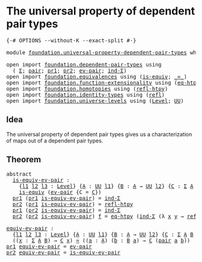 # The universal property of dependent pair types

<pre class="Agda"><a id="59" class="Symbol">{-#</a> <a id="63" class="Keyword">OPTIONS</a> <a id="71" class="Pragma">--without-K</a> <a id="83" class="Pragma">--exact-split</a> <a id="97" class="Symbol">#-}</a>

<a id="102" class="Keyword">module</a> <a id="109" href="foundation.universal-property-dependent-pair-types.html" class="Module">foundation.universal-property-dependent-pair-types</a> <a id="160" class="Keyword">where</a>

<a id="167" class="Keyword">open</a> <a id="172" class="Keyword">import</a> <a id="179" href="foundation.dependent-pair-types.html" class="Module">foundation.dependent-pair-types</a> <a id="211" class="Keyword">using</a>
  <a id="219" class="Symbol">(</a> <a id="221" href="foundation-core.dependent-pair-types.html#502" class="Record">Σ</a><a id="222" class="Symbol">;</a> <a id="224" href="foundation-core.dependent-pair-types.html#575" class="InductiveConstructor">pair</a><a id="228" class="Symbol">;</a> <a id="230" href="foundation-core.dependent-pair-types.html#592" class="Field">pr1</a><a id="233" class="Symbol">;</a> <a id="235" href="foundation-core.dependent-pair-types.html#604" class="Field">pr2</a><a id="238" class="Symbol">;</a> <a id="240" href="foundation-core.dependent-pair-types.html#853" class="Function">ev-pair</a><a id="247" class="Symbol">;</a> <a id="249" href="foundation-core.dependent-pair-types.html#687" class="Function">ind-Σ</a><a id="254" class="Symbol">)</a>
<a id="256" class="Keyword">open</a> <a id="261" class="Keyword">import</a> <a id="268" href="foundation.equivalences.html" class="Module">foundation.equivalences</a> <a id="292" class="Keyword">using</a> <a id="298" class="Symbol">(</a><a id="299" href="foundation-core.equivalences.html#1542" class="Function">is-equiv</a><a id="307" class="Symbol">;</a> <a id="309" href="foundation-core.equivalences.html#1607" class="Function Operator">_≃_</a><a id="312" class="Symbol">)</a>
<a id="314" class="Keyword">open</a> <a id="319" class="Keyword">import</a> <a id="326" href="foundation.function-extensionality.html" class="Module">foundation.function-extensionality</a> <a id="361" class="Keyword">using</a> <a id="367" class="Symbol">(</a><a id="368" href="foundation-core.function-extensionality.html#1464" class="Function">eq-htpy</a><a id="375" class="Symbol">)</a>
<a id="377" class="Keyword">open</a> <a id="382" class="Keyword">import</a> <a id="389" href="foundation.homotopies.html" class="Module">foundation.homotopies</a> <a id="411" class="Keyword">using</a> <a id="417" class="Symbol">(</a><a id="418" href="foundation-core.homotopies.html#710" class="Function">refl-htpy</a><a id="427" class="Symbol">)</a>
<a id="429" class="Keyword">open</a> <a id="434" class="Keyword">import</a> <a id="441" href="foundation.identity-types.html" class="Module">foundation.identity-types</a> <a id="467" class="Keyword">using</a> <a id="473" class="Symbol">(</a><a id="474" href="foundation-core.identity-types.html#1807" class="InductiveConstructor">refl</a><a id="478" class="Symbol">)</a>
<a id="480" class="Keyword">open</a> <a id="485" class="Keyword">import</a> <a id="492" href="foundation.universe-levels.html" class="Module">foundation.universe-levels</a> <a id="519" class="Keyword">using</a> <a id="525" class="Symbol">(</a><a id="526" href="Agda.Primitive.html#597" class="Postulate">Level</a><a id="531" class="Symbol">;</a> <a id="533" href="foundation-core.universe-levels.html#222" class="Primitive">UU</a><a id="535" class="Symbol">)</a>
</pre>
## Idea

The universal property of dependent pair types gives us a characterization of maps out of a dependent pair types.

## Theorem

<pre class="Agda"><a id="686" class="Keyword">abstract</a>
  <a id="is-equiv-ev-pair"></a><a id="697" href="foundation.universal-property-dependent-pair-types.html#697" class="Function">is-equiv-ev-pair</a> <a id="714" class="Symbol">:</a>
    <a id="720" class="Symbol">{</a><a id="721" href="foundation.universal-property-dependent-pair-types.html#721" class="Bound">l1</a> <a id="724" href="foundation.universal-property-dependent-pair-types.html#724" class="Bound">l2</a> <a id="727" href="foundation.universal-property-dependent-pair-types.html#727" class="Bound">l3</a> <a id="730" class="Symbol">:</a> <a id="732" href="Agda.Primitive.html#597" class="Postulate">Level</a><a id="737" class="Symbol">}</a> <a id="739" class="Symbol">{</a><a id="740" href="foundation.universal-property-dependent-pair-types.html#740" class="Bound">A</a> <a id="742" class="Symbol">:</a> <a id="744" href="foundation-core.universe-levels.html#222" class="Primitive">UU</a> <a id="747" href="foundation.universal-property-dependent-pair-types.html#721" class="Bound">l1</a><a id="749" class="Symbol">}</a> <a id="751" class="Symbol">{</a><a id="752" href="foundation.universal-property-dependent-pair-types.html#752" class="Bound">B</a> <a id="754" class="Symbol">:</a> <a id="756" href="foundation.universal-property-dependent-pair-types.html#740" class="Bound">A</a> <a id="758" class="Symbol">→</a> <a id="760" href="foundation-core.universe-levels.html#222" class="Primitive">UU</a> <a id="763" href="foundation.universal-property-dependent-pair-types.html#724" class="Bound">l2</a><a id="765" class="Symbol">}</a> <a id="767" class="Symbol">{</a><a id="768" href="foundation.universal-property-dependent-pair-types.html#768" class="Bound">C</a> <a id="770" class="Symbol">:</a> <a id="772" href="foundation-core.dependent-pair-types.html#502" class="Record">Σ</a> <a id="774" href="foundation.universal-property-dependent-pair-types.html#740" class="Bound">A</a> <a id="776" href="foundation.universal-property-dependent-pair-types.html#752" class="Bound">B</a> <a id="778" class="Symbol">→</a> <a id="780" href="foundation-core.universe-levels.html#222" class="Primitive">UU</a> <a id="783" href="foundation.universal-property-dependent-pair-types.html#727" class="Bound">l3</a><a id="785" class="Symbol">}</a> <a id="787" class="Symbol">→</a>
    <a id="793" href="foundation-core.equivalences.html#1542" class="Function">is-equiv</a> <a id="802" class="Symbol">(</a><a id="803" href="foundation-core.dependent-pair-types.html#853" class="Function">ev-pair</a> <a id="811" class="Symbol">{</a><a id="812" class="Argument">C</a> <a id="814" class="Symbol">=</a> <a id="816" href="foundation.universal-property-dependent-pair-types.html#768" class="Bound">C</a><a id="817" class="Symbol">})</a>
  <a id="822" href="foundation-core.dependent-pair-types.html#592" class="Field">pr1</a> <a id="826" class="Symbol">(</a><a id="827" href="foundation-core.dependent-pair-types.html#592" class="Field">pr1</a> <a id="831" href="foundation.universal-property-dependent-pair-types.html#697" class="Function">is-equiv-ev-pair</a><a id="847" class="Symbol">)</a> <a id="849" class="Symbol">=</a> <a id="851" href="foundation-core.dependent-pair-types.html#687" class="Function">ind-Σ</a>
  <a id="859" href="foundation-core.dependent-pair-types.html#604" class="Field">pr2</a> <a id="863" class="Symbol">(</a><a id="864" href="foundation-core.dependent-pair-types.html#592" class="Field">pr1</a> <a id="868" href="foundation.universal-property-dependent-pair-types.html#697" class="Function">is-equiv-ev-pair</a><a id="884" class="Symbol">)</a> <a id="886" class="Symbol">=</a> <a id="888" href="foundation-core.homotopies.html#710" class="Function">refl-htpy</a>
  <a id="900" href="foundation-core.dependent-pair-types.html#592" class="Field">pr1</a> <a id="904" class="Symbol">(</a><a id="905" href="foundation-core.dependent-pair-types.html#604" class="Field">pr2</a> <a id="909" href="foundation.universal-property-dependent-pair-types.html#697" class="Function">is-equiv-ev-pair</a><a id="925" class="Symbol">)</a> <a id="927" class="Symbol">=</a> <a id="929" href="foundation-core.dependent-pair-types.html#687" class="Function">ind-Σ</a>
  <a id="937" href="foundation-core.dependent-pair-types.html#604" class="Field">pr2</a> <a id="941" class="Symbol">(</a><a id="942" href="foundation-core.dependent-pair-types.html#604" class="Field">pr2</a> <a id="946" href="foundation.universal-property-dependent-pair-types.html#697" class="Function">is-equiv-ev-pair</a><a id="962" class="Symbol">)</a> <a id="964" href="foundation.universal-property-dependent-pair-types.html#964" class="Bound">f</a> <a id="966" class="Symbol">=</a> <a id="968" href="foundation-core.function-extensionality.html#1464" class="Function">eq-htpy</a> <a id="976" class="Symbol">(</a><a id="977" href="foundation-core.dependent-pair-types.html#687" class="Function">ind-Σ</a> <a id="983" class="Symbol">(λ</a> <a id="986" href="foundation.universal-property-dependent-pair-types.html#986" class="Bound">x</a> <a id="988" href="foundation.universal-property-dependent-pair-types.html#988" class="Bound">y</a> <a id="990" class="Symbol">→</a> <a id="992" href="foundation-core.identity-types.html#1807" class="InductiveConstructor">refl</a><a id="996" class="Symbol">))</a>

<a id="equiv-ev-pair"></a><a id="1000" href="foundation.universal-property-dependent-pair-types.html#1000" class="Function">equiv-ev-pair</a> <a id="1014" class="Symbol">:</a>
  <a id="1018" class="Symbol">{</a><a id="1019" href="foundation.universal-property-dependent-pair-types.html#1019" class="Bound">l1</a> <a id="1022" href="foundation.universal-property-dependent-pair-types.html#1022" class="Bound">l2</a> <a id="1025" href="foundation.universal-property-dependent-pair-types.html#1025" class="Bound">l3</a> <a id="1028" class="Symbol">:</a> <a id="1030" href="Agda.Primitive.html#597" class="Postulate">Level</a><a id="1035" class="Symbol">}</a> <a id="1037" class="Symbol">{</a><a id="1038" href="foundation.universal-property-dependent-pair-types.html#1038" class="Bound">A</a> <a id="1040" class="Symbol">:</a> <a id="1042" href="foundation-core.universe-levels.html#222" class="Primitive">UU</a> <a id="1045" href="foundation.universal-property-dependent-pair-types.html#1019" class="Bound">l1</a><a id="1047" class="Symbol">}</a> <a id="1049" class="Symbol">{</a><a id="1050" href="foundation.universal-property-dependent-pair-types.html#1050" class="Bound">B</a> <a id="1052" class="Symbol">:</a> <a id="1054" href="foundation.universal-property-dependent-pair-types.html#1038" class="Bound">A</a> <a id="1056" class="Symbol">→</a> <a id="1058" href="foundation-core.universe-levels.html#222" class="Primitive">UU</a> <a id="1061" href="foundation.universal-property-dependent-pair-types.html#1022" class="Bound">l2</a><a id="1063" class="Symbol">}</a> <a id="1065" class="Symbol">{</a><a id="1066" href="foundation.universal-property-dependent-pair-types.html#1066" class="Bound">C</a> <a id="1068" class="Symbol">:</a> <a id="1070" href="foundation-core.dependent-pair-types.html#502" class="Record">Σ</a> <a id="1072" href="foundation.universal-property-dependent-pair-types.html#1038" class="Bound">A</a> <a id="1074" href="foundation.universal-property-dependent-pair-types.html#1050" class="Bound">B</a> <a id="1076" class="Symbol">→</a> <a id="1078" href="foundation-core.universe-levels.html#222" class="Primitive">UU</a> <a id="1081" href="foundation.universal-property-dependent-pair-types.html#1025" class="Bound">l3</a><a id="1083" class="Symbol">}</a> <a id="1085" class="Symbol">→</a>
  <a id="1089" class="Symbol">((</a><a id="1091" href="foundation.universal-property-dependent-pair-types.html#1091" class="Bound">x</a> <a id="1093" class="Symbol">:</a> <a id="1095" href="foundation-core.dependent-pair-types.html#502" class="Record">Σ</a> <a id="1097" href="foundation.universal-property-dependent-pair-types.html#1038" class="Bound">A</a> <a id="1099" href="foundation.universal-property-dependent-pair-types.html#1050" class="Bound">B</a><a id="1100" class="Symbol">)</a> <a id="1102" class="Symbol">→</a> <a id="1104" href="foundation.universal-property-dependent-pair-types.html#1066" class="Bound">C</a> <a id="1106" href="foundation.universal-property-dependent-pair-types.html#1091" class="Bound">x</a><a id="1107" class="Symbol">)</a> <a id="1109" href="foundation-core.equivalences.html#1607" class="Function Operator">≃</a> <a id="1111" class="Symbol">((</a><a id="1113" href="foundation.universal-property-dependent-pair-types.html#1113" class="Bound">a</a> <a id="1115" class="Symbol">:</a> <a id="1117" href="foundation.universal-property-dependent-pair-types.html#1038" class="Bound">A</a><a id="1118" class="Symbol">)</a> <a id="1120" class="Symbol">(</a><a id="1121" href="foundation.universal-property-dependent-pair-types.html#1121" class="Bound">b</a> <a id="1123" class="Symbol">:</a> <a id="1125" href="foundation.universal-property-dependent-pair-types.html#1050" class="Bound">B</a> <a id="1127" href="foundation.universal-property-dependent-pair-types.html#1113" class="Bound">a</a><a id="1128" class="Symbol">)</a> <a id="1130" class="Symbol">→</a> <a id="1132" href="foundation.universal-property-dependent-pair-types.html#1066" class="Bound">C</a> <a id="1134" class="Symbol">(</a><a id="1135" href="foundation-core.dependent-pair-types.html#575" class="InductiveConstructor">pair</a> <a id="1140" href="foundation.universal-property-dependent-pair-types.html#1113" class="Bound">a</a> <a id="1142" href="foundation.universal-property-dependent-pair-types.html#1121" class="Bound">b</a><a id="1143" class="Symbol">))</a>
<a id="1146" href="foundation-core.dependent-pair-types.html#592" class="Field">pr1</a> <a id="1150" href="foundation.universal-property-dependent-pair-types.html#1000" class="Function">equiv-ev-pair</a> <a id="1164" class="Symbol">=</a> <a id="1166" href="foundation-core.dependent-pair-types.html#853" class="Function">ev-pair</a>
<a id="1174" href="foundation-core.dependent-pair-types.html#604" class="Field">pr2</a> <a id="1178" href="foundation.universal-property-dependent-pair-types.html#1000" class="Function">equiv-ev-pair</a> <a id="1192" class="Symbol">=</a> <a id="1194" href="foundation.universal-property-dependent-pair-types.html#697" class="Function">is-equiv-ev-pair</a>
</pre>